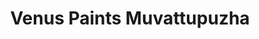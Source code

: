 ---
title: "Venus Paints Muvattupuzha"
url: /vaalllppilllli-muvaarrrrupulll/venus-paints-muvattupuzha/
shop: paint
---